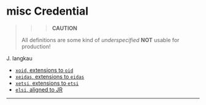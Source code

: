 # misc Credential

> > > **CAUTION**
>
> All definitions are some kind of *underspecified*
> **NOT** usable for production!

J. langkau

- [`xoid`, extensions to `oid`](./x-oid)
- [`xeidas`, extensions to `eidas`](./x-eidas)
- [`xetsi`, extensions to `etsi`](./x-etsi)
- [`elsi`, aligned to JR](./elsi)

---